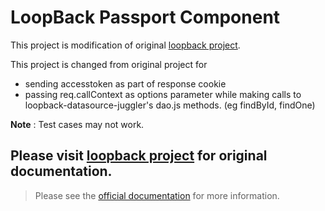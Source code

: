 # LoopBack Passport Component

This project is modification of original [loopback project](https://github.com/strongloop/loopback-component-passport).

This project is changed from original project for
* sending accesstoken as part of response cookie
* passing req.callContext as options parameter while making calls to loopback-datasource-juggler's dao.js methods. (eg findById, findOne)

**Note** : Test cases may not work.

## Please visit [loopback project](https://github.com/strongloop/loopback-component-passport) for original documentation.
> Please see the [official documentation](http://docs.strongloop.com/pages/viewpage.action?pageId=3836277) for more information.
